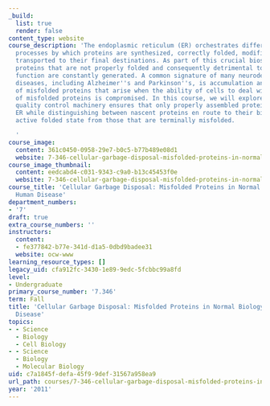 ```yaml
---
_build:
  list: true
  render: false
content_type: website
course_description: 'The endoplasmic reticulum (ER) orchestrates different cellular
  processes by which proteins are synthesized, correctly folded, modified and ultimately
  transported to their final destinations. As part of this crucial biosynthetic process,
  proteins that are not properly folded and consequently detrimental to normal cellular
  function are constantly generated. A common signature of many neurodegenerative
  diseases, including Alzheimer''s and Parkinson''s, is accumulation and deposition
  of misfolded proteins that arise when the ability of cells to deal with the burden
  of misfolded proteins is compromised. In this course, we will explore how the ER
  quality control machinery ensures that only properly assembled proteins exit the
  ER while distinguishing between nascent proteins en route to their biologically
  active folded state from those that are terminally misfolded.

  '
course_image:
  content: 361c0450-0958-29e7-b0c5-b77b489e08d1
  website: 7-346-cellular-garbage-disposal-misfolded-proteins-in-normal-biology-and-human-disease-fall-2011
course_image_thumbnail:
  content: eedcabd4-c031-9343-c9a0-b13c45453f0e
  website: 7-346-cellular-garbage-disposal-misfolded-proteins-in-normal-biology-and-human-disease-fall-2011
course_title: 'Cellular Garbage Disposal: Misfolded Proteins in Normal Biology and
  Human Disease'
department_numbers:
- '7'
draft: true
extra_course_numbers: ''
instructors:
  content:
  - fe377842-b77e-341d-d1a5-0dbd9badee31
  website: ocw-www
learning_resource_types: []
legacy_uid: cfa912fc-3430-1e89-9edc-5fcbbc99a8fd
level:
- Undergraduate
primary_course_number: '7.346'
term: Fall
title: 'Cellular Garbage Disposal: Misfolded Proteins in Normal Biology and Human
  Disease'
topics:
- - Science
  - Biology
  - Cell Biology
- - Science
  - Biology
  - Molecular Biology
uid: c7a1845f-defa-45f9-9def-31567a958ea9
url_path: courses/7-346-cellular-garbage-disposal-misfolded-proteins-in-normal-biology-and-human-disease-fall-2011
year: '2011'
---
```

